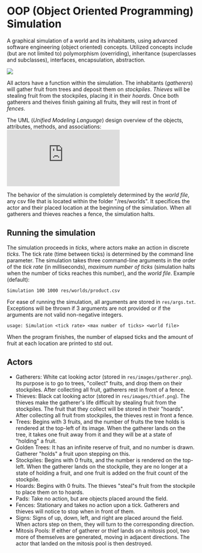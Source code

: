 # OOP (Object Oriented Programming) Simulation
A graphical simulation of a world and its inhabitants, using advanced software engineering (object oriented) concepts. Utilized concepts include (but are not limited to) polymorphism (overriding), inheritance (superclasses and subclasses), interfaces, encapsulation, abstraction.

![](https://github.com/EisakuDanielTanaka/OOP-Simulation/blob/main/screenshot.png)

All actors have a function within the simulation. The inhabitants (*gatherers*) will gather fruit from trees and deposit them on *stockpiles*. *Thieves* will be stealing fruit from the stockpiles, placing it in their *hoards*. Once both gatherers and theives finish gaining all fruits, they will rest in front of *fences*. 

The UML (_Unified Modeling Language_) design overview of the objects, attributes, methods, and associations:
![ObjectOrientedDesign.pdf](https://github.com/EisakuDanielTanaka/OOP-Simulation/files/8250143/ObjectOrientedDesign.pdf)

The behavior of the simulation is completely determined by the *world file*, any csv file that is located within the folder "/res/worlds". It specifices the actor and their placed location at the beginning of the simulation. When all gatherers and thieves reaches a fence, the simulation halts. 

## Running the simulation
The simulation proceeds in *ticks*, where actors make an action in discrete *ticks*. The tick rate (time between ticks) is determined by the command line parameter. The simulation takes three command-line arguments in the order of the *tick rate* (in milliseconds), *maximum number of ticks* (simulation halts when the number of ticks reaches this number), and the *world file*. 
Example (default): 
```
Simulation 100 1000 res/worlds/product.csv
```
For ease of running the simulation, all arguments are stored in ```res/args.txt```. Exceptions will be thrown if 3 arguments are not provided or if the arguments are not valid non-negative integers. 

```
usage: Simulation <tick rate> <max number of ticks> <world file>
```

When the program finishes, the number of elapsed ticks and the amount of fruit at each location are printed to std out.

## Actors
* Gatherers: White cat looking actor (stored in ```res/images/gatherer.png```). Its purpose is to go to trees, "collect" fruits, and drop them on their stockpiles. After collecting all fruit, gatherers rest in front of a fence.
* Thieves: Black cat looking actor (stored in ```res/images/thief.png```). The thieves make the gatherer's life difficult by stealing fruit from the stockpiles. The fruit that they collect will be stored in their "hoards". After collecting all fruit from stockpiles, the thieves rest in front a fence.
* Trees: Begins with 3 fruits, and the number of fruits the tree holds is rendered at the top-left of its image. When the gatherer lands on the tree, it takes one fruit away from it and they will be at a state of "holding" a fruit. 
* Golden Trees: It has an infinite reserve of fruit, and no number is drawn. Gatherer "holds" a fruit upon stepping on this. 
* Stockpiles: Begins with 0 fruits, and the number is rendered on the top-left. When the gatherer lands on the stockpile, they are no longer at a state of holding a fruit, and one fruit is added on the fruit count of the stockpile. 
* Hoards: Begins with 0 fruits. The thieves "steal"s fruit from the stockpile to place them on to hoards. 
* Pads: Take no action, but are objects placed around the field.
* Fences: Stationary and takes no action upon a tick. Gatherers and thieves will notice to stop when in front of them. 
* Signs: Signs of up, down, left, and right are placed around the field. When actors step on them, they will turn to the corresponding direction. 
* Mitosis Pools: If either of gatherer or thief lands on a mitosis pool, two more of themselves are generated, moving in adjacent directions. The actor that landed on the mitosis pool is then destroyed. 
